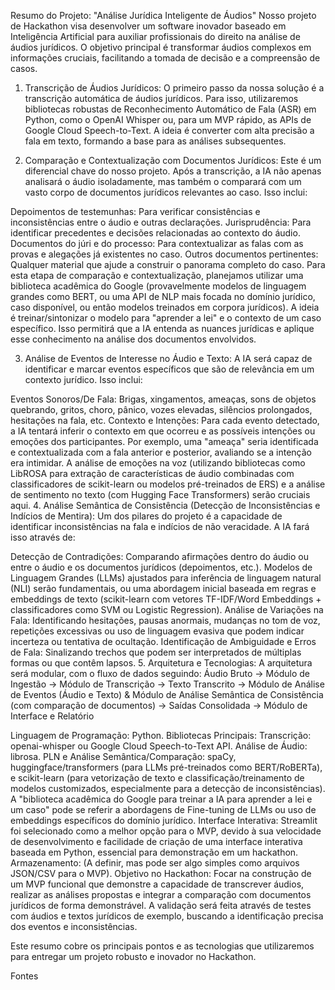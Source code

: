 Resumo do Projeto: "Análise Jurídica Inteligente de Áudios"
Nosso projeto de Hackathon visa desenvolver um software inovador baseado em Inteligência Artificial para auxiliar profissionais do direito na análise de áudios jurídicos. O objetivo principal é transformar áudios complexos em informações cruciais, facilitando a tomada de decisão e a compreensão de casos.

1. Transcrição de Áudios Jurídicos:
O primeiro passo da nossa solução é a transcrição automática de áudios jurídicos. Para isso, utilizaremos bibliotecas robustas de Reconhecimento Automático de Fala (ASR) em Python, como o OpenAI Whisper ou, para um MVP rápido, as APIs de Google Cloud Speech-to-Text. A ideia é converter com alta precisão a fala em texto, formando a base para as análises subsequentes.

2. Comparação e Contextualização com Documentos Jurídicos:
Este é um diferencial chave do nosso projeto. Após a transcrição, a IA não apenas analisará o áudio isoladamente, mas também o comparará com um vasto corpo de documentos jurídicos relevantes ao caso. Isso inclui:

Depoimentos de testemunhas: Para verificar consistências e inconsistências entre o áudio e outras declarações.
Jurisprudência: Para identificar precedentes e decisões relacionadas ao contexto do áudio.
Documentos do júri e do processo: Para contextualizar as falas com as provas e alegações já existentes no caso.
Outros documentos pertinentes: Qualquer material que ajude a construir o panorama completo do caso.
Para esta etapa de comparação e contextualização, planejamos utilizar uma biblioteca acadêmica do Google (provavelmente modelos de linguagem grandes como BERT, ou uma API de NLP mais focada no domínio jurídico, caso disponível, ou então modelos treinados em corpora jurídicos). A ideia é treinar/sintonizar o modelo para "aprender a lei" e o contexto de um caso específico. Isso permitirá que a IA entenda as nuances jurídicas e aplique esse conhecimento na análise dos documentos envolvidos.

3. Análise de Eventos de Interesse no Áudio e Texto:
A IA será capaz de identificar e marcar eventos específicos que são de relevância em um contexto jurídico. Isso inclui:

Eventos Sonoros/De Fala: Brigas, xingamentos, ameaças, sons de objetos quebrando, gritos, choro, pânico, vozes elevadas, silêncios prolongados, hesitações na fala, etc.
Contexto e Intenções: Para cada evento detectado, a IA tentará inferir o contexto em que ocorreu e as possíveis intenções ou emoções dos participantes. Por exemplo, uma "ameaça" seria identificada e contextualizada com a fala anterior e posterior, avaliando se a intenção era intimidar. A análise de emoções na voz (utilizando bibliotecas como LibROSA para extração de características de áudio combinadas com classificadores de scikit-learn ou modelos pré-treinados de ERS) e a análise de sentimento no texto (com Hugging Face Transformers) serão cruciais aqui.
4. Análise Semântica de Consistência (Detecção de Inconsistências e Indícios de Mentira):
Um dos pilares do projeto é a capacidade de identificar inconsistências na fala e indícios de não veracidade. A IA fará isso através de:

Detecção de Contradições: Comparando afirmações dentro do áudio ou entre o áudio e os documentos jurídicos (depoimentos, etc.). Modelos de Linguagem Grandes (LLMs) ajustados para inferência de linguagem natural (NLI) serão fundamentais, ou uma abordagem inicial baseada em regras e embeddings de texto (scikit-learn com vetores TF-IDF/Word Embeddings + classificadores como SVM ou Logistic Regression).
Análise de Variações na Fala: Identificando hesitações, pausas anormais, mudanças no tom de voz, repetições excessivas ou uso de linguagem evasiva que podem indicar incerteza ou tentativa de ocultação.
Identificação de Ambiguidade e Erros de Fala: Sinalizando trechos que podem ser interpretados de múltiplas formas ou que contêm lapsos.
5. Arquitetura e Tecnologias:
A arquitetura será modular, com o fluxo de dados seguindo:
Áudio Bruto -> Módulo de Ingestão -> Módulo de Transcrição -> Texto Transcrito -> Módulo de Análise de Eventos (Áudio e Texto) & Módulo de Análise Semântica de Consistência (com comparação de documentos) -> Saídas Consolidada -> Módulo de Interface e Relatório

Linguagem de Programação: Python.
Bibliotecas Principais:
Transcrição: openai-whisper ou Google Cloud Speech-to-Text API.
Análise de Áudio: librosa.
PLN e Análise Semântica/Comparação: spaCy, huggingface/transformers (para LLMs pré-treinados como BERT/RoBERTa), e scikit-learn (para vetorização de texto e classificação/treinamento de modelos customizados, especialmente para a detecção de inconsistências). A "biblioteca acadêmica do Google para treinar a IA para aprender a lei e um caso" pode se referir a abordagens de Fine-tuning de LLMs ou uso de embeddings específicos do domínio jurídico.
Interface Interativa: Streamlit foi selecionado como a melhor opção para o MVP, devido à sua velocidade de desenvolvimento e facilidade de criação de uma interface interativa baseada em Python, essencial para demonstração em um hackathon.
Armazenamento: (A definir, mas pode ser algo simples como arquivos JSON/CSV para o MVP).
Objetivo no Hackathon:
Focar na construção de um MVP funcional que demonstre a capacidade de transcrever áudios, realizar as análises propostas e integrar a comparação com documentos jurídicos de forma demonstrável. A validação será feita através de testes com áudios e textos jurídicos de exemplo, buscando a identificação precisa dos eventos e inconsistências.

Este resumo cobre os principais pontos e as tecnologias que utilizaremos para entregar um projeto robusto e inovador no Hackathon.


Fontes





